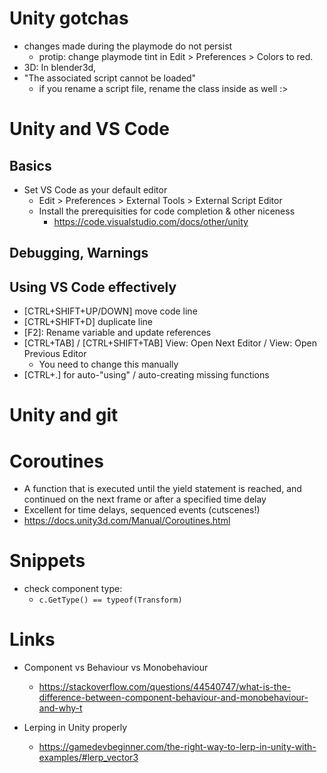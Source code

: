 # Unity gotchas

- changes made during the playmode do not persist
  - protip: change playmode tint in Edit > Preferences > Colors to red.
- 3D: In blender3d,
- "The associated script cannot be loaded"
  - if you rename a script file, rename the class inside as well :>

# Unity and VS Code

## Basics

- Set VS Code as your default editor
  - Edit > Preferences > External Tools > External Script Editor
  - Install the prerequisities for code completion & other niceness
    - https://code.visualstudio.com/docs/other/unity

## Debugging, Warnings

## Using VS Code effectively

- [CTRL+SHIFT+UP/DOWN] move code line
- [CTRL+SHIFT+D] duplicate line
- [F2]: Rename variable and update references
- [CTRL+TAB] / [CTRL+SHIFT+TAB] View: Open Next Editor / View: Open Previous Editor
  - You need to change this manually
- [CTRL+.] for auto-"using" / auto-creating missing functions

# Unity and git


# Coroutines

- A function that is executed until the yield statement is reached, and continued on the next frame or after a specified time delay
- Excellent for time delays, sequenced events (cutscenes!)
- https://docs.unity3d.com/Manual/Coroutines.html

# Snippets
- check component type:
  - `c.GetType() == typeof(Transform)`

# Links

- Component vs Behaviour vs Monobehaviour
  - https://stackoverflow.com/questions/44540747/what-is-the-difference-between-component-behaviour-and-monobehaviour-and-why-t

- Lerping in Unity properly
  - https://gamedevbeginner.com/the-right-way-to-lerp-in-unity-with-examples/#lerp_vector3
